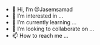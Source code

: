 - 👋 Hi, I’m @Jasemsamad
- 👀 I’m interested in ...
- 🌱 I’m currently learning ...
- 💞️ I’m looking to collaborate on ...
- 📫 How to reach me ...

<!---
Jasemsamad/Jasemsamad is a ✨ special ✨ repository because its `README.md` (this file) appears on your GitHub profile.
You can click the Preview link to take a look at your changes.
--->
